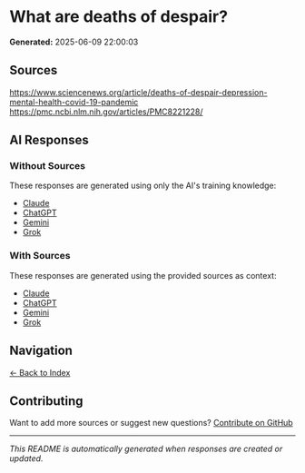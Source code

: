 # What are deaths of despair?

**Generated:** 2025-06-09 22:00:03

## Sources

https://www.sciencenews.org/article/deaths-of-despair-depression-mental-health-covid-19-pandemic
https://pmc.ncbi.nlm.nih.gov/articles/PMC8221228/


## AI Responses

### Without Sources
These responses are generated using only the AI's training knowledge:

- [Claude](response-claude-default.md)
- [ChatGPT](response-chatgpt-default.md)
- [Gemini](response-gemini-default.md)
- [Grok](response-grok-default.md)

### With Sources
These responses are generated using the provided sources as context:

- [Claude](response-claude-sources.md)
- [ChatGPT](response-chatgpt-sources.md)
- [Gemini](response-gemini-sources.md)
- [Grok](response-grok-sources.md)

## Navigation

[← Back to Index](../README.md)

## Contributing

Want to add more sources or suggest new questions? [Contribute on GitHub](https://github.com/justinwest/SuggestedSources)

---

*This README is automatically generated when responses are created or updated.*
